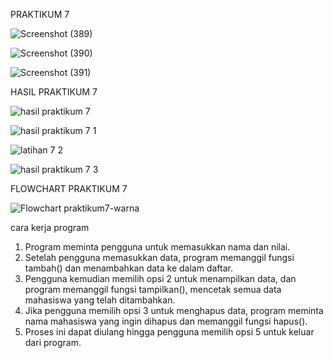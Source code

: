 PRAKTIKUM 7

![Screenshot (389)](https://github.com/user-attachments/assets/334efa47-0693-4e9d-a7a2-efced5f5abca)

![Screenshot (390)](https://github.com/user-attachments/assets/aeb87e3f-236f-4ed8-a4aa-cae27bf40df6)

![Screenshot (391)](https://github.com/user-attachments/assets/892351ea-6f99-428b-a442-3cca6d4ecb6f)





HASIL PRAKTIKUM 7

![hasil praktikum 7](https://github.com/user-attachments/assets/0d45b741-d093-4c33-b1ed-d64a22df90c3)

![hasil praktikum 7 1](https://github.com/user-attachments/assets/c1ac4601-1f8e-4ebb-a262-8c9227f533a2)

![latihan 7 2](https://github.com/user-attachments/assets/3550de78-a682-49f8-b722-11efbd90920b)

![hasil praktikum 7 3](https://github.com/user-attachments/assets/fe379c5d-6b90-45f4-a54a-d9e89e054c52)


FLOWCHART PRAKTIKUM 7

![Flowchart praktikum7-warna](https://github.com/user-attachments/assets/3e021f6e-6f39-4d84-8d27-a96a80ee6f96)

cara kerja program

1. Program meminta pengguna untuk memasukkan nama dan nilai.
2. Setelah pengguna memasukkan data, program memanggil fungsi tambah() dan 
   menambahkan data ke dalam daftar.
3. Pengguna kemudian memilih opsi 2 untuk menampilkan data, dan program 
   memanggil fungsi tampilkan(), mencetak semua data mahasiswa yang telah 
   ditambahkan.
4. Jika pengguna memilih opsi 3 untuk menghapus data, program meminta nama 
   mahasiswa yang ingin dihapus dan memanggil fungsi hapus().
5. Proses ini dapat diulang hingga pengguna memilih opsi 5 untuk keluar dari 
   program.
